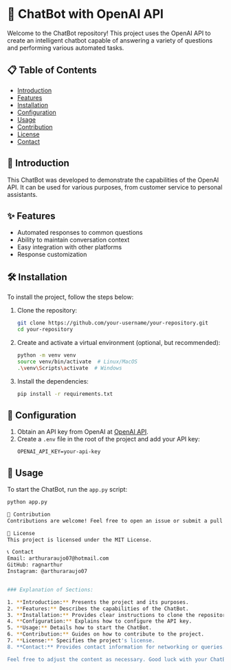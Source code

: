 # 🤖 ChatBot with OpenAI API

Welcome to the ChatBot repository! This project uses the OpenAI API to create an intelligent chatbot capable of answering a variety of questions and performing various automated tasks.

## 📋 Table of Contents

- [Introduction](#introduction)
- [Features](#features)
- [Installation](#installation)
- [Configuration](#configuration)
- [Usage](#usage)
- [Contribution](#contribution)
- [License](#license)
- [Contact](#contact)

## 📘 Introduction

This ChatBot was developed to demonstrate the capabilities of the OpenAI API. It can be used for various purposes, from customer service to personal assistants.

## ✨ Features

- Automated responses to common questions
- Ability to maintain conversation context
- Easy integration with other platforms
- Response customization

## 🛠️ Installation

To install the project, follow the steps below:

1. Clone the repository:
    ```bash
    git clone https://github.com/your-username/your-repository.git
    cd your-repository
    ```

2. Create and activate a virtual environment (optional, but recommended):
    ```bash
    python -m venv venv
    source venv/bin/activate  # Linux/MacOS
    .\venv\Scripts\activate  # Windows
    ```

3. Install the dependencies:
    ```bash
    pip install -r requirements.txt
    ```

## 🔧 Configuration

1. Obtain an API key from OpenAI at [OpenAI API](https://beta.openai.com/signup/).
2. Create a `.env` file in the root of the project and add your API key:
    ```env
    OPENAI_API_KEY=your-api-key
    ```

## 🚀 Usage

To start the ChatBot, run the `app.py` script:
```bash
python app.py

🤝 Contribution
Contributions are welcome! Feel free to open an issue or submit a pull request. For major changes, please open an issue first to discuss what you would like to change.

📜 License
This project is licensed under the MIT License.

📞 Contact
Email: arthuraraujo07@hotmail.com
GitHub: ragnarthur
Instagram: @arthuraraujo07


### Explanation of Sections:

1. **Introduction:** Presents the project and its purposes.
2. **Features:** Describes the capabilities of the ChatBot.
3. **Installation:** Provides clear instructions to clone the repository and install dependencies.
4. **Configuration:** Explains how to configure the API key.
5. **Usage:** Details how to start the ChatBot.
6. **Contribution:** Guides on how to contribute to the project.
7. **License:** Specifies the project's license.
8. **Contact:** Provides contact information for networking or queries.

Feel free to adjust the content as necessary. Good luck with your ChatBot!
